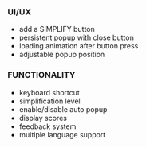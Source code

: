 ### UI/UX
- add a SIMPLIFY button
- persistent popup with close button
- loading animation after button press
- adjustable popup position

### FUNCTIONALITY
- keyboard shortcut
- simplification level
- enable/disable auto popup
- display scores
- feedback system
- multiple language support